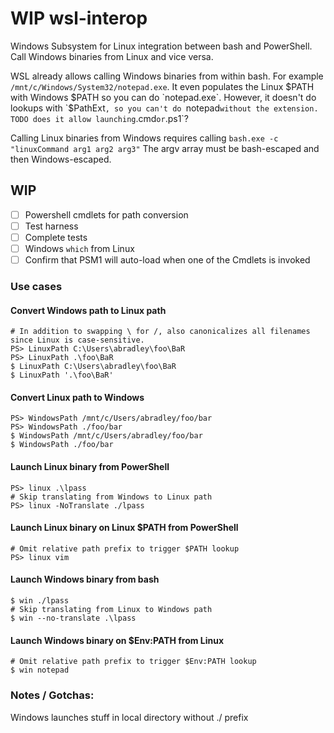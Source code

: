 # WIP wsl-interop
Windows Subsystem for Linux integration between bash and PowerShell.  Call Windows binaries from Linux and vice versa.

WSL already allows calling Windows binaries from within bash. For example `/mnt/c/Windows/System32/notepad.exe`.  It even populates the Linux $PATH with Windows $PATH so you can do `notepad.exe`.  However, it doesn't do lookups with `$PathExt`, so you can't do `notepad` without the extension.  TODO does it allow launching `.cmd` or `.ps1`?

Calling Linux binaries from Windows requires calling `bash.exe -c "linuxCommand arg1 arg2 arg3"`
The argv array must be bash-escaped and then Windows-escaped.

## WIP

* [ ] Powershell cmdlets for path conversion
* [ ] Test harness
* [ ] Complete tests
* [ ] Windows `which` from Linux
* [ ] Confirm that PSM1 will auto-load when one of the Cmdlets is invoked

### Use cases

#### Convert Windows path to Linux path

```
# In addition to swapping \ for /, also canonicalizes all filenames since Linux is case-sensitive.
PS> LinuxPath C:\Users\abradley\foo\BaR
PS> LinuxPath .\foo\BaR
$ LinuxPath C:\Users\abradley\foo\BaR
$ LinuxPath '.\foo\BaR'
```

#### Convert Linux path to Windows

```
PS> WindowsPath /mnt/c/Users/abradley/foo/bar
PS> WindowsPath ./foo/bar
$ WindowsPath /mnt/c/Users/abradley/foo/bar
$ WindowsPath ./foo/bar
```

#### Launch Linux binary from PowerShell

```
PS> linux .\lpass
# Skip translating from Windows to Linux path
PS> linux -NoTranslate ./lpass
```

#### Launch Linux binary on Linux $PATH from PowerShell

```
# Omit relative path prefix to trigger $PATH lookup
PS> linux vim
```

#### Launch Windows binary from bash

```
$ win ./lpass
# Skip translating from Linux to Windows path
$ win --no-translate .\lpass
```

#### Launch Windows binary on $Env:PATH from Linux

```
# Omit relative path prefix to trigger $Env:PATH lookup
$ win notepad
```

### Notes / Gotchas:

Windows launches stuff in local directory without ./ prefix
